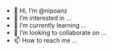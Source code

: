 - 👋 Hi, I’m @nipoanz
- 👀 I’m interested in ...
- 🌱 I’m currently learning ...
- 💞️ I’m looking to collaborate on ...
- 📫 How to reach me ...

<!---
nipoanz/nipoanz is a ✨ special ✨ repository because its `README.md` (this file) appears on your GitHub profile.
You can click the Preview link to take a look at your changes.
--->

